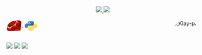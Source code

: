 <div align="center">
  <a href="https://github.com/KlayvertRodricar">
  <img height="160em" src="https://github-readme-stats.vercel.app/api?username=KlayvertRodricar&show_icons=true&theme=dark&include_all_commits=true&count_private=true"/>
  <img height="160em" src="https://github-readme-stats.vercel.app/api/top-langs/?username=KlayvertRodricar&layout=compact&langs_count=7&theme=dark"/>
</div>
  <div style="display: inline_block"><br>
  <img align="center" alt="Klay-Python" height="30" width="40" src="https://raw.githubusercontent.com/devicons/devicon/master/icons/ruby/ruby-original.svg">
  <img align="center" alt="Klay-Python" height="30" width="40" src="https://raw.githubusercontent.com/devicons/devicon/master/icons/python/python-original.svg"> 
  <img align="right" alt="Klay-pic" height="150" style="border-radius:50px;" src="https://media.discordapp.net/attachments/954937765584326728/961156006778372136/ezgif.com-gif-maker.gif?width=676&height=676">
</div>
  
  ##
  
  <div> 
  <a href="https://instagram.com/Klayrodrigs" target="_blank"><img src="https://img.shields.io/badge/-Instagram-%23E4405F?style=for-the-badge&logo=instagram&logoColor=white" target="_blank"></a>
  <a href = "mailto:KlayvertGab@protonmail.com"><img src="https://img.shields.io/badge/-Gmail-%23333?style=for-the-badge&logo=gmail&logoColor=white" target="_blank"></a>
  <a href="https://www.linkedin.com/in/klayvert-rodricar/" target="_blank"><img src="https://img.shields.io/badge/-LinkedIn-%230077B5?style=for-the-badge&logo=linkedin&logoColor=white" target="_blank"></a> 
  </div>
